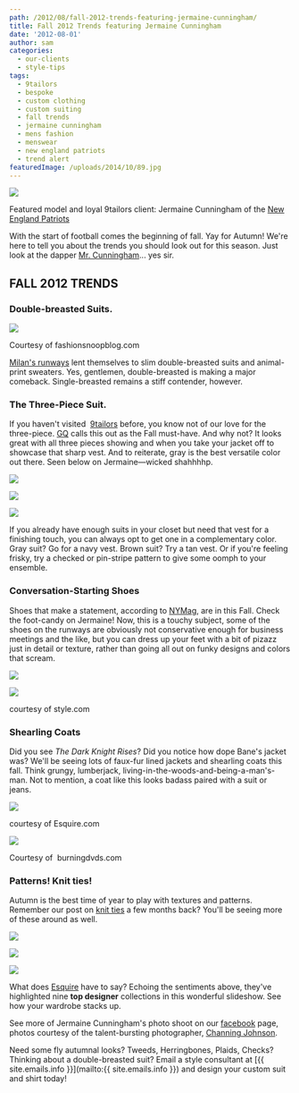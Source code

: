 ```yaml
---
path: /2012/08/fall-2012-trends-featuring-jermaine-cunningham/
title: Fall 2012 Trends featuring Jermaine Cunningham
date: '2012-08-01'
author: sam
categories:
  - our-clients
  - style-tips
tags:
  - 9tailors
  - bespoke
  - custom clothing
  - custom suiting
  - fall trends
  - jermaine cunningham
  - mens fashion
  - menswear
  - new england patriots
  - trend alert
featuredImage: /uploads/2014/10/89.jpg
---
```

[![](http://4.bp.blogspot.com/-Bf2SqWnfHxY/UBQnDtqRQtI/AAAAAAAAApc/WJukdON69sA/s640/20120414-9tailors-0977.jpg)](http://4.bp.blogspot.com/-Bf2SqWnfHxY/UBQnDtqRQtI/AAAAAAAAApc/WJukdON69sA/s1600/20120414-9tailors-0977.jpg)

Featured model and loyal 9tailors client: Jermaine Cunningham of the [New England Patriots](http://www.patriots.com/)

With the start of football comes the beginning of fall. Yay for Autumn! We're here to tell you about the trends you should look out for this season. Just look at the dapper [Mr. Cunningham](http://bleacherreport.com/articles/1278464-new-england-patriots-training-camp-jermaine-cunningham-is-turning-heads-early)... yes sir.

## FALL 2012 TRENDS

### Double-breasted Suits.

[![](http://2.bp.blogspot.com/-OO1-ZQ8ouNs/UBRNBCQIDeI/AAAAAAAAAro/1r-Ve_CJ2b8/s400/8_F12-Milan-DOUBLE-BREASTED-SUIT-Burberry-Frankie-Morello-Cornelliani-Dolce-Gabbana-Ermenegildo-Zegna-.png)](http://2.bp.blogspot.com/-OO1-ZQ8ouNs/UBRNBCQIDeI/AAAAAAAAAro/1r-Ve_CJ2b8/s1600/8_F12-Milan-DOUBLE-BREASTED-SUIT-Burberry-Frankie-Morello-Cornelliani-Dolce-Gabbana-Ermenegildo-Zegna-.png)

Courtesy of fashionsnoopblog.com

[Milan's runways](http://www.focusonstyle.com/fashion-shows/top-trends-from-milan-fallwinter-2012-menswear/) lent themselves to slim double-breasted suits and animal-print sweaters. Yes, gentlemen, double-breasted is making a major comeback. Single-breasted remains a stiff contender, however.

### The Three-Piece Suit.

If you haven't visited  [9tailors](http://www.9tailors.com/) before, you know not of our love for the three-piece. [GQ](http://www.gq.com/style/wear-it-now/201208/joseph-gordon-levitt-suits-gq-august-2012#slide=5) calls this out as the Fall must-have. And why not? It looks great with all three pieces showing and when you take your jacket off to showcase that sharp vest. And to reiterate, gray is the best versatile color out there. Seen below on Jermaine—wicked shahhhhp.

[![](http://3.bp.blogspot.com/-EZmyMBruIhM/UBRKyyykzvI/AAAAAAAAAqw/x1tYEo9QECY/s400/20120414-9tailors-1100.jpg)](http://3.bp.blogspot.com/-EZmyMBruIhM/UBRKyyykzvI/AAAAAAAAAqw/x1tYEo9QECY/s1600/20120414-9tailors-1100.jpg)

[![](http://2.bp.blogspot.com/-IjN2VKraftM/UBRKr69WTEI/AAAAAAAAAqo/d_-ShPSNsNM/s400/20120414-9tailors-1074.jpg)](http://2.bp.blogspot.com/-IjN2VKraftM/UBRKr69WTEI/AAAAAAAAAqo/d_-ShPSNsNM/s1600/20120414-9tailors-1074.jpg)

[![](http://2.bp.blogspot.com/-HMg13A8xKCs/UBRLKjN4q5I/AAAAAAAAAq4/onqHzOYJZaI/s400/20120414-9tailors-1006.jpg)](http://2.bp.blogspot.com/-HMg13A8xKCs/UBRLKjN4q5I/AAAAAAAAAq4/onqHzOYJZaI/s1600/20120414-9tailors-1006.jpg)

If you already have enough suits in your closet but need that vest for a finishing touch, you can always opt to get one in a complementary color. Gray suit? Go for a navy vest. Brown suit? Try a tan vest. Or if you're feeling frisky, try a checked or pin-stripe pattern to give some oomph to your ensemble. 

### Conversation-Starting Shoes

Shoes that make a statement, according to [NYMag](http://nymag.com/daily/fashion/2012/01/fall-2012-menswear-trend-statement-shoes.html), are in this Fall. Check the foot-candy on Jermaine!
Now, this is a touchy subject, some of the shoes on the runways are obviously not conservative enough for business meetings and the like, but you can dress up your feet with a bit of pizazz just in detail or texture, rather than going all out on funky designs and colors that scream.

[![](http://1.bp.blogspot.com/-_7p9pLjGOTk/UBRKPESsnrI/AAAAAAAAAqI/FG56CMRP1S4/s400/20120414-9tailors-0994.jpg)](http://1.bp.blogspot.com/-_7p9pLjGOTk/UBRKPESsnrI/AAAAAAAAAqI/FG56CMRP1S4/s1600/20120414-9tailors-0994.jpg)

[![](http://1.bp.blogspot.com/-yBMuoZWakXE/UBRLoMCQsPI/AAAAAAAAArA/ykQQx2gwm08/s400/00140m.jpg)](http://1.bp.blogspot.com/-yBMuoZWakXE/UBRLoMCQsPI/AAAAAAAAArA/ykQQx2gwm08/s1600/00140m.jpg)

courtesy of style.com

### Shearling Coats

Did you see _The Dark Knight Rises_? Did you notice how dope Bane's jacket was? We'll be seeing lots of faux-fur lined jackets and shearling coats this fall. Think grungy, lumberjack, living-in-the-woods-and-being-a-man's-man. Not to mention, a coat like this looks badass paired with a suit or jeans.

[![](http://4.bp.blogspot.com/-Q-f0FWC8H0c/UBQlFsLR-KI/AAAAAAAAApM/entQ9J_0LAs/s400/esq-08-fall-fashion-0812-mdn.jpg)](http://4.bp.blogspot.com/-Q-f0FWC8H0c/UBQlFsLR-KI/AAAAAAAAApM/entQ9J_0LAs/s1600/esq-08-fall-fashion-0812-mdn.jpg)

courtesy of Esquire.com

[![](http://4.bp.blogspot.com/-DaBiLvkSrQQ/UBQlG6TBFkI/AAAAAAAAApU/sRFSmrYQrXY/s400/img_9013_the-dark-knight-rises-bane-a-style-icon.jpg)](http://4.bp.blogspot.com/-DaBiLvkSrQQ/UBQlG6TBFkI/AAAAAAAAApU/sRFSmrYQrXY/s1600/img_9013_the-dark-knight-rises-bane-a-style-icon.jpg)

Courtesy of  burningdvds.com

### Patterns! Knit ties! 

Autumn is the best time of year to play with textures and patterns. Remember our post on [knit ties](http://2012/03/try-this-accessory-knit-ties.html) a few months back? You'll be seeing more of these around as well.

[![](http://1.bp.blogspot.com/-3P7z-VG_cn4/UBRL14QsDuI/AAAAAAAAArI/nxy0Z1lsXRg/s400/00060m.jpg)](http://1.bp.blogspot.com/-3P7z-VG_cn4/UBRL14QsDuI/AAAAAAAAArI/nxy0Z1lsXRg/s1600/00060m.jpg)

[![](http://2.bp.blogspot.com/-v5lzrNHiAzo/UBRL4-ufq4I/AAAAAAAAArY/Sba-wu0bd_s/s400/00190m.jpg)](http://2.bp.blogspot.com/-v5lzrNHiAzo/UBRL4-ufq4I/AAAAAAAAArY/Sba-wu0bd_s/s1600/00190m.jpg)

[![](http://4.bp.blogspot.com/-46ep_BjbhKA/UBRL5aRXA5I/AAAAAAAAArg/F97q52TwNXM/s400/00220m.jpg)](http://4.bp.blogspot.com/-46ep_BjbhKA/UBRL5aRXA5I/AAAAAAAAArg/F97q52TwNXM/s1600/00220m.jpg)

What does [Esquire](http://www.esquire.com/style/fall-fashion-designer-preview-0812#slide-1) have to say? Echoing the sentiments above, they've highlighted nine **top designer** collections in this wonderful slideshow. See how your wardrobe stacks up.

See more of Jermaine Cunningham's photo shoot on our [facebook](https://www.facebook.com/9tailors) page, photos courtesy of the talent-bursting photographer, [Channing Johnson](http://www.channingjohnson.com/).

Need some fly autumnal looks? Tweeds, Herringbones, Plaids, Checks? Thinking about a double-breasted suit? Email a style consultant at [{{ site.emails.info }}](mailto:{{ site.emails.info }}) and design your custom suit and shirt today!